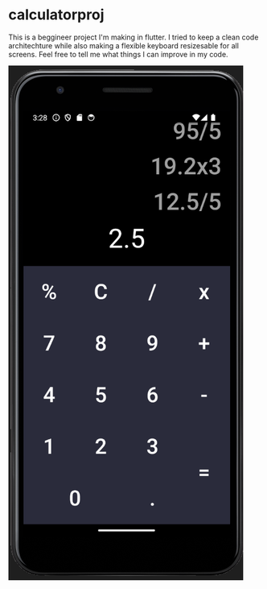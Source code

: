 # calculatorproj

This is a beggineer project I'm making in flutter. I tried to keep a clean code architechture while also making a flexible keyboard resizesable for all screens. Feel free to tell me what things I can improve in my code.

![Alt text](preview.png)
